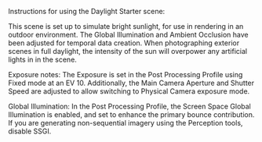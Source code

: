 Instructions for using the Daylight Starter scene:

This scene is set up to simulate bright sunlight, for use in rendering in an outdoor environment. The Global Illumination and Ambient Occlusion have been adjusted for temporal data creation. When photographing exterior scenes in full daylight, the intensity of the sun will overpower any artificial lights in in the scene. 

Exposure notes:
The Exposure is set in the Post Processing Profile using Fixed mode at an EV 10. Additionally, the Main Camera Aperture and Shutter Speed are adjusted to allow switching to Physical Camera exposure mode.

Global Illumination:
In the Post Processing Profile, the Screen Space Global Illumination is enabled, and set to enhance the primary bounce contribution. If you are generating non-sequential imagery using the Perception tools, disable SSGI.
